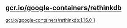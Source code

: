 
[gcr.io/google-containers/rethinkdb](https://hub.docker.com/r/anjia0532/google-containers.rethinkdb/tags/)
-----


[gcr.io/google-containers/rethinkdb:1.16.0_1](https://hub.docker.com/r/anjia0532/google-containers.rethinkdb/tags/)


